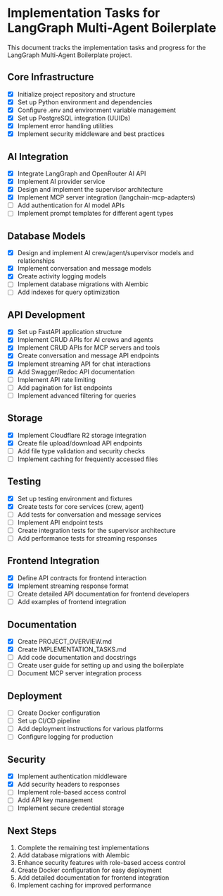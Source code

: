 # Implementation Tasks for LangGraph Multi-Agent Boilerplate

This document tracks the implementation tasks and progress for the LangGraph Multi-Agent Boilerplate project.

## Core Infrastructure

- [x] Initialize project repository and structure
- [x] Set up Python environment and dependencies
- [x] Configure .env and environment variable management
- [x] Set up PostgreSQL integration (UUIDs)
- [x] Implement error handling utilities
- [x] Implement security middleware and best practices

## AI Integration

- [x] Integrate LangGraph and OpenRouter AI API
- [x] Implement AI provider service
- [x] Design and implement the supervisor architecture
- [x] Implement MCP server integration (langchain-mcp-adapters)
- [ ] Add authentication for AI model APIs
- [ ] Implement prompt templates for different agent types

## Database Models

- [x] Design and implement AI crew/agent/supervisor models and relationships
- [x] Implement conversation and message models
- [x] Create activity logging models
- [ ] Implement database migrations with Alembic
- [ ] Add indexes for query optimization

## API Development

- [x] Set up FastAPI application structure
- [x] Implement CRUD APIs for AI crews and agents
- [x] Implement CRUD APIs for MCP servers and tools
- [x] Create conversation and message API endpoints
- [x] Implement streaming API for chat interactions
- [x] Add Swagger/Redoc API documentation
- [ ] Implement API rate limiting
- [ ] Add pagination for list endpoints
- [ ] Implement advanced filtering for queries

## Storage

- [x] Implement Cloudflare R2 storage integration
- [x] Create file upload/download API endpoints
- [ ] Add file type validation and security checks
- [ ] Implement caching for frequently accessed files

## Testing

- [x] Set up testing environment and fixtures
- [x] Create tests for core services (crew, agent)
- [ ] Add tests for conversation and message services
- [ ] Implement API endpoint tests
- [ ] Create integration tests for the supervisor architecture
- [ ] Add performance tests for streaming responses

## Frontend Integration

- [x] Define API contracts for frontend interaction
- [x] Implement streaming response format
- [ ] Create detailed API documentation for frontend developers
- [ ] Add examples of frontend integration

## Documentation

- [x] Create PROJECT_OVERVIEW.md
- [x] Create IMPLEMENTATION_TASKS.md
- [ ] Add code documentation and docstrings
- [ ] Create user guide for setting up and using the boilerplate
- [ ] Document MCP server integration process

## Deployment

- [ ] Create Docker configuration
- [ ] Set up CI/CD pipeline
- [ ] Add deployment instructions for various platforms
- [ ] Configure logging for production

## Security

- [x] Implement authentication middleware
- [x] Add security headers to responses
- [ ] Implement role-based access control
- [ ] Add API key management
- [ ] Implement secure credential storage

## Next Steps

1. Complete the remaining test implementations
2. Add database migrations with Alembic
3. Enhance security features with role-based access control
4. Create Docker configuration for easy deployment
5. Add detailed documentation for frontend integration
6. Implement caching for improved performance
